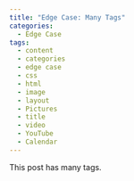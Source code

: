 ```yaml
---
title: "Edge Case: Many Tags"
categories:
  - Edge Case
tags:
  - content
  - categories
  - edge case
  - css
  - html
  - image
  - layout
  - Pictures
  - title
  - video
  - YouTube
  - Calendar
---
```


This post has many tags.
